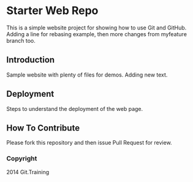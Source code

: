 # Starter Web Repo

This is a simple website project for showing how to use Git and GitHub. Adding a line for rebasing example, then more changes from myfeature branch too.

## Introduction

Sample website with plenty of files for demos. Adding new text.

## Deployment
Steps to understand the deployment of the web page.

## How To Contribute
Please fork this repository and then issue Pull Request for review.

### Copyright
 2014 Git.Training